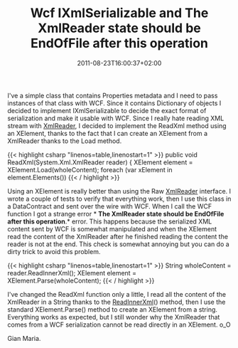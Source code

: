 ﻿---
title: "Wcf IXmlSerializable and The XmlReader state should be EndOfFile after this operation"
description: ""
date: 2011-08-23T16:00:37+02:00
draft: false
tags: [LINQ]
categories: [NET framework]
---
I've a simple class that contains Properties metadata and I need to pass instances of that class with WCF. Since it contains Dictionary of objects I decided to implement IXmlSerializable to decide the exact format of serialization and make it usable with WCF. Since I really hate reading XML stream with [XmlReader](http://msdn.microsoft.com/en-us/library/b8a5e1s5%28v=VS.90%29.aspx), I decided to implement the ReadXml method using an XElement, thanks to the fact that I can create an XElement from a XmlReader thanks to the Load method.

{{< highlight csharp "linenos=table,linenostart=1" >}}
public void ReadXml(System.Xml.XmlReader reader)
{
XElement element = XElement.Load(wholeContent);
foreach (var xElement in element.Elements())
{{< / highlight >}}

Using an XElement is really better than using the Raw [XmlReader](http://msdn.microsoft.com/en-us/library/b8a5e1s5%28v=VS.90%29.aspx) interface. I wrote a couple of tests to verify that everything work, then I use this class in a DataContract and sent over the wire with WCF. When I call the WCF function I got a strange error * **The XmlReader state should be EndOfFile after this operation**.* error. This happens because the serialized XML content sent by WCF is somewhat manipulated and when the XElement read the content of the XmlReader after he finished reading the content the reader is not at the end. This check is somewhat annoying but you can do a dirty trick to avoid this problem.

{{< highlight csharp "linenos=table,linenostart=1" >}}
String wholeContent = reader.ReadInnerXml();
XElement element = XElement.Parse(wholeContent);
{{< / highlight >}}

I've changed the ReadXml function only a little, I read all the content of the XmlReader in a String thanks to the [ReadInnerXml](http://msdn.microsoft.com/en-us/library/system.xml.xmlreader.readouterxml%28v=VS.90%29.aspx)() method, then I use the standard XElement.Parse() method to create an XElement from a string. Everything works as expected, but I still wonder why the XmlReader that comes from a WCF serialization cannot be read directly in an XElement. o\_O

Gian Maria.
